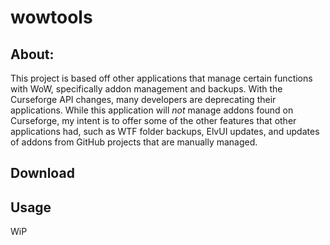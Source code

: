 # wowtools

## About:
This project is based off other applications that manage certain functions with WoW, specifically addon management and backups. With the Curseforge API changes, many developers are deprecating their applications. While this application will *not* manage addons found on Curseforge, my intent is to offer some of the other features that other applications had, such as WTF folder backups, ElvUI updates, and updates of addons from GitHub projects that are manually managed.

## Download

## Usage
WiP

